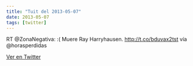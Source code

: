 ```yaml
---
title: "Tuit del 2013-05-07"
date: 2013-05-07
tags: [twitter]
---
```


RT @ZonaNegativa: :( Muere Ray Harryhausen. http://t.co/bduvax2tst vía @horasperdidas



[Ver en Twitter](https://twitter.com/i/web/status/331884976423448576)
